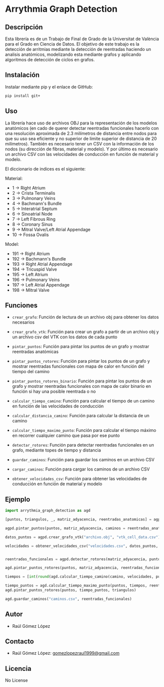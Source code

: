 # Arrythmia Graph Detection

## Descripción

Esta librería es de un Trabajo de Final de Grado de la Universitat de València para el Grado en Ciencia de Datos. El objetivo de este trabajo es la detección de arritmias mediante la detección de reentradas haciendo un analisis anatómicos, modelizando esta mediante grafos y aplicando algoritmos de detección de ciclos en grafos.

## Instalación

Instalar mediante pip y el enlace de GitHub:

```bash
pip install git+
```

## Uso

La librería hace uso de archivos OBJ para la representación de los modelos anatómicos (en cado de querer detectar reentradas funcionales hacerlo con una resolución aproximada de 2.3 milímetros de distancia entre nodos para que su uso sea eficiente y no superior de limite superior de distancia de 20 milímetros). También es necesario tener un CSV con la información de los nodos (su dirección de fibras, material y modelo). Y por último es necesario un archivo CSV con las velocidades de conducción en función de material y modelo.

El diccionario de indices es el siguiente:

 Material:
 - 1 -> Right Atrium
- 2 -> Crista Terminalis
- 3 -> Pulmonary Veins
- 4 -> Bachmann's Bundle
- 5 -> Interatrial Septum
- 6 -> Sinoatrial Node
- 7 -> Left Fibrous Ring
- 8 -> Coronary Sinus
- 9 -> Mitral Valve/Left Atrial Appendage
- 10 -> Fossa Ovalis

Model:
- 191 -> Right Atrium
- 192 -> Bachmann's Bundle
- 193 -> Right Atrial Appendage
- 194 -> Tricuspid Valve
- 195 -> Left Atrium
- 196 -> Pulmonary Veins
- 197 -> Left Atrial Appendage
- 198 -> Mitral Valve


## Funciones

- `crear_grafo`: Función de lectura de un archivo obj para obtener los datos necesarios

- `crear_grafo_vtk`: Función para crear un grafo a partir de un archivo obj y un archivo csv del VTK con los datos de cada punto

- `pintar_puntos`: Función para pintar los puntos de un grafo y mostrar reentradas anatómicas

- `pintar_puntos_rotores`: Función para pintar los puntos de un grafo y mostrar reentradas funcionales con mapa de calor en función del tiempo del camino

- `pintar_puntos_rotores_binario`: Función para pintar los puntos de un grafo y mostrar reentradas funcionales con mapa de calor binario en función si hay una posible reentrada o no

- `calcular_tiempo_camino`: Función para calcular el tiempo de un camino en función de las velocidades de conducción

- `calcular_distancia_camino`: Función para calcular la distancia de un camino

- `calcular_tiempo_maximo_punto`: Función para calcular el tiempo máximo en recorrer cualquier camino que pasa por ese punto

- `detectar_rotores`: Función para detectar reentradas funcionales en un grafo, mediante topes de tiempo y distancia

- `guardar_caminos`: Función para guardar los caminos en un archivo CSV

- `cargar_caminos`: Función para cargar los caminos de un archivo CSV

- `obtener_velocidades_csv`: Función para obtener las velocidades de conducción en función de material y modelo

## Ejemplo

```python
import arrythmia_graph_detection as agd

[puntos, triangulos, _, matriz_adyacencia, reentradas_anatomicas] = agpd.crear_grafo("archivo.obj")

agpd.pintar_puntos(puntos, matriz_adyacencia, caminos = reentradas_anatomicas, show_index = False)

datos_puntos = agpd.crear_grafo_vtk("archivo.obj", "vtk_cell_data.csv")

velocidades = obtener_velocidades_csv("velocidades.csv", datos_puntos, 1)


reentradas_funcionales = agpd.detectar_rotores(matriz_adyacencia, puntos, velocidades, limites_espacio = [12, 20], limites_tiempo = [120, 99999])

agd.pintar_puntos_rotores(puntos, matriz_adyacencia, reentradas_funcionales, show_index = False)

tiempos = [int(round(agd.calcular_tiempo_camino(camino, velocidades, puntos)*1000)) for camino in reentradas_funcionales]

tiempo_puntos = agd.calcular_tiempo_maximo_punto(puntos, tiempos, reentradas_funcionales)
agd.pintar_puntos_rotores(puntos, tiempo_puntos, triangulos)

agd.guardar_caminos("caminos.csv", reentradas_funcionales)
```
## Autor

- Raúl Gómez López

## Contacto

- Raúl Gómez López: gomezlopezraul1999@gmail.com

## Licencia

 No License